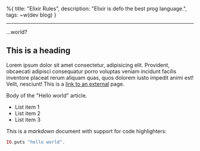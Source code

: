 %{
title: "Elixir Rules",
description: "Elixir is defo the best prog language.",
tags: ~w(dev blog)
}

---

...world?

## This is a heading

Lorem ipsum dolor sit amet consectetur, adipisicing elit. Provident, obcaecati adipisci consequatur porro voluptas veniam incidunt facilis inventore placeat rerum aliquam quas, quos dolorem iusto impedit animi est! Velit, nesciunt!
This is a [link to an external](https://nuno.site) page.

Body of the "Hello world" article.

- List item 1
- List item 2
- List item 3

This is a _markdown_ document with support for code highlighters:

```elixir
IO.puts "hello world".
```

